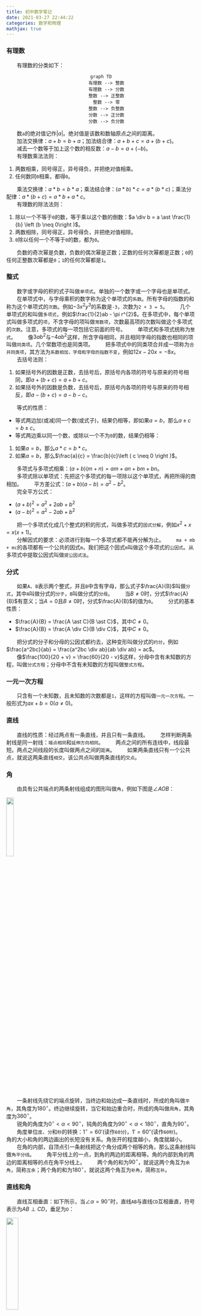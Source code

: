 ```yaml
---
title: 初中数学笔记
date: 2021-03-27 22:44:22
categories: 数学和物理
mathjax: true
---
```

### 有理数

&emsp;&emsp;有理数的分类如下：<!--more-->

<div align="center">

``` mermaid
graph TD
    有理数 --> 整数
    有理数 --> 分数
    整数 --> 正整数
    整数 --> 零
    整数 --> 负整数
    分数 --> 正分数
    分数 --> 负分数
```

</div>

&emsp;&emsp;数`a`的绝对值记作$\left | a \right |$。绝对值是该数和数轴原点之间的距离。<br>
&emsp;&emsp;加法交换律：$a + b = b + a$；加法结合律：$a + b + c = a + (b + c)$。<br>
&emsp;&emsp;减去一个数等于加上这个数的相反数：$a - b = a + (-b)$。<br>
&emsp;&emsp;有理数乘法法则：

1. 两数相乘，同号得正，异号得负，并把绝对值相乘。
2. 任何数同`0`相乘，都得`0`。

&emsp;&emsp;乘法交换律：$a \ast b = b \ast a$；乘法结合律：$(a \ast b) \ast c = a \ast (b \ast c)$；乘法分配律：$a \ast (b + c) = a \ast b + a \ast c$。<br>
&emsp;&emsp;有理数的除法法则：

1. 除以一个不等于`0`的数，等于乘以这个数的倒数：$a \div  b = a \ast \frac{1}{b} \left (b \neq 0\right )$。<br>
2. 两数相除，同号得正，异号得负，并把绝对值相除。
3. `0`除以任何一个不等于`0`的数，都为`0`。

&emsp;&emsp;负数的奇次幂是负数，负数的偶次幂是正数；正数的任何次幂都是正数；`0`的任何正整数次幂都是`0`；`1`的任何次幂都是`1`。

### 整式

&emsp;&emsp;数字或字母的积的式子叫做`单项式`。单独的一个数字或一个字母也是单项式。
&emsp;&emsp;在单项式中，与字母乘积的数字称为这个单项式的`系数`。所有字母的指数的和称为这个单项式的`次数`。例如$-3x^{2}y^{3}$的系数是`-3`，次数为`2 + 3 = 5`。
&emsp;&emsp;几个单项式的和叫做`多项式`，例如$\frac{1}{2}ab - \pi r^{2}$。在多项式中，每个单项式叫做多项式的`项`，不含字母的项叫做`常数项`，次数最高项的次数叫做这个多项式的`次数`。注意，多项式的每一项包括它前面的符号。
&emsp;&emsp;单项式和多项式统称为`整式`。
&emsp;&emsp;像$3ab^{2}$与$-4ab^{2}$这样，所含字母相同，并且相同字母的指数也相同的项叫做`同类项`。几个常数项也是同类项。
&emsp;&emsp;把多项式中的同类项合并成一项称为`合并同类项`，其方法为`系数相加，字母和字母的指数不变`，例如$12x - 20x = -8x$。<br>
&emsp;&emsp;去括号法则：

1. 如果括号外的因数是正数，去括号后，原括号内各项的符号与原来的符号相同，即$a + (b + c) = a + b + c$。<br>
2. 如果括号外的因数是负数，去括号后，原括号内各项的符号与原来的符号相反，即$a - (b + c) = a - b - c$。<br>

&emsp;&emsp;等式的性质：

- 等式两边加(或减)同一个数(或式子)，结果仍相等，即如果$a = b$，那么$a \pm c = b \pm c$。<br>
- 等式两边乘以同一个数，或除以一个不为`0`的数，结果仍相等：

1. 如果$a = b$，那么$a \ast c = b \ast c$。<br>
2. 如果$a = b$，那么$\frac{a}{c} = \frac{b}{c}\left ( c \neq 0 \right )$。<br>

&emsp;&emsp;多项式与多项式相乘：$(a + b)(m + n) = am + an + bm + bn$。<br>
&emsp;&emsp;多项式除以单项式：先把这个多项式的每一项除以这个单项式，再把所得的商相加。
&emsp;&emsp;平方差公式：$(a + b)(a - b) = a^2 - b^2$。<br>
&emsp;&emsp;完全平方公式：

- $(a + b)^2 = a^2 + 2ab + b^2$<br>
- $(a - b)^2 = a^2 - 2ab + b^2$<br>

&emsp;&emsp;把一个多项式化成几个整式的积的形式，叫做多项式的`因式分解`，例如$x^2 + x = x(x + 1)$。<br>
&emsp;&emsp;分解因式的要求：必须进行到每一个多项式都不能再分解为止。
&emsp;&emsp;`ma + mb + mc`的各项都有一个公共的因式`m`，我们把这个因式`m`叫做这个多项式的`公因式`。从多项式中提取公因式叫做`提公因式法`。

### 分式

&emsp;&emsp;如果`A`、`B`表示两个整式，并且`B`中含有字母，那么式子$\frac{A}{B}$叫做`分式`，其中`A`叫做分式的`分子`，`B`叫做分式的`分母`。
&emsp;&emsp;当$B \neq 0$时，分式$\frac{A}{B}$有意义；当$A = 0$且$B \neq 0$时，分式$\frac{A}{B}$的值为`0`。
&emsp;&emsp;分式的基本性质：

- $\frac{A}{B} = \frac{A \ast C}{B \ast C}$，其中$C \neq 0$。
- $\frac{A}{B} = \frac{A \div C}{B \div C}$，其中$C \neq 0$。

&emsp;&emsp;把分式的分子和分母的公因式都约去，这种变形叫做分式的`约分`，例如$\frac{a^2bc}{ab} = \frac{a^2bc \div ab}{ab \div ab} = ac$。<br>
&emsp;&emsp;像$\frac{100}{20 + v} = \frac{60}{20 - v}$这样，分母中含有未知数的方程，叫做`分式方程`；分母中不含有未知数的方程叫做`整式方程`。

### 一元一次方程

&emsp;&emsp;只含有一个未知数，且未知数的次数都是`1`，这样的方程叫做`一元一次方程`。一般形式为$ax + b = 0\left ( a \neq 0\right )$。<br>

### 直线

&emsp;&emsp;直线的性质：经过两点有一条直线，并且只有一条直线。
&emsp;&emsp;怎样判断两条射线是同一射线：`端点相同`和`延伸方向相同`。
&emsp;&emsp;两点之间的所有连线中，线段最短。两点之间线段的长度叫做两点之间的`距离`。
&emsp;&emsp;如果两条直线只有一个公共点，就说这两条直线`相交`，该公共点叫做两条直线的`交点`。

### 角

&emsp;&emsp;由具有公共端点的两条射线组成的图形叫做`角`，例如下图是$\angle AOB$：

<img src="./初中数学笔记/角.png" width=20%>

&emsp;&emsp;一条射线先绕它的端点旋转，当终边和始边成一条直线时，所成的角叫做`平角`，其角度为$180^{\circ}$。终边继续旋转，当它和始边重合时，所成的角叫做`周角`，其角度为$360^{\circ}$。<br>
&emsp;&emsp;锐角的角度为$0^{\circ}< \alpha < 90^{\circ}$，钝角的角度为$90^{\circ}< \alpha < 180^{\circ}$，直角为$90^{\circ}$。<br>
&emsp;&emsp;角度单位`度`、`分`和`秒`的转换：$1^{\circ} = {60}'$(读作`60分`)，${1}' = 60'$$'$(读作`60秒`)。
&emsp;&emsp;角的大小和角的两边画出的长短没有关系。角张开的程度越小，角度就越小。
&emsp;&emsp;在角的内部，自顶点引一条射线把这个角分成两个相等的角，那么这条射线叫做`角平分线`。
&emsp;&emsp;角平分线上的一点，到角的两边的距离相等。角的内部到角的两边的距离相等的点在角平分线上。
&emsp;&emsp;两个角的和为$90^{\circ}$，就说这两个角互为`余角`，简称`互余`；两个角的和为$180^{\circ}$，就说这两个角互为`补角`，简称`互补`。

### 直线和角

&emsp;&emsp;直线互相垂直：如下所示，当$\angle \alpha = 90^{\circ}$时，直线`AB`与直线`CD`互相垂直，符号表示为$AB \perp CD$，垂足为`O`：

<img src="./初中数学笔记/直线垂直.png" width=25%>

&emsp;&emsp;一条直线的垂线有无数条。过直线上(或外)一点，有且只有一条直线与已知直线垂直。
&emsp;&emsp;垂线段：在下图中，线段`PO`与直线$l$互相垂直，我们称`PO`为点`P`到直线$l$的垂线段：

<img src="./初中数学笔记/垂线段.png" width=30%>

&emsp;&emsp;连接直线外的一点和直线上各点的所有线段中，垂线段最短。直线外一点到这条直线的垂线段的长度，叫做`点到直线的距离`。
&emsp;&emsp;三线八角：两条直线`AB`和`CD`被第三条直线`EF`所截，构成`8`个角，简称`三线八角`。直线`AB`和`CD`是被截直线，`EF`是截线：

<img src="./初中数学笔记/三线八角.png" width=30%>

&emsp;&emsp;上图中的$\angle 1$和$\angle 5$的关系是`同位角`，其特点如下：

1. 两角在截线的同侧。
2. 两角在被截直线的同一方。

&emsp;&emsp;上图中的$\angle 3$和$\angle 5$的关系是`内错角`，其特点如下：

1. 两角在截线的同侧。
2. 两角在被截直线之间。

&emsp;&emsp;上图中的$\angle 4$和$\angle 5$的关系是`同旁内角`，其特点如下：

1. 两角在截线的同侧。
2. 两角在被截直线之间。

&emsp;&emsp;平行线：在同一平面内，不相交的两条直线叫做`平行线`，记作$AB \parallel CD$。<br>
&emsp;&emsp;平行公理：经过直线外一点，有且仅有一条直线与这条直线平行。如果两条直线都和第三条直线平行，那么这两条直线也平行。
&emsp;&emsp;两条直线被第三条直线所截：

1. 如果同位角相等，那么这两条直线平行。
2. 如果内错角相等，那么这两条直线平行。
3. 如果同旁内角互补，那么这两条直线平行。

&emsp;&emsp;两条平行线被第三条直线所截，则同位角相等、内错角相等，并且同旁内角互补。

### 命题

&emsp;&emsp;一般的，在数学中把用语言、符号或式子表达的，可以判断真假的陈述句叫做`命题`。
&emsp;&emsp;如果题设成立，那么结论一定成立，这样的命题称为`真命题`；如果题设成立时，不能保证结论一定成立，那么这样的命题称为`假命题`。
&emsp;&emsp;一些命题的正确性是经过推理过程证明的，这样得到的真命题叫做`定理`，而这个推理过程叫做`证明`。
&emsp;&emsp;对于两个命题，如果一个命题的条件和结论分别是另外一个命题的结论和条件，那么这两个命题叫做`互逆命题`，其中一个命题叫做`原命题`，另外一个命题叫做原命题的`逆命题`。
&emsp;&emsp;四种命题的形式：设`p`为原命题条件，`q`为原命题结论，则：

1. `原命题`：若`p`则`q`。
2. `逆命题`：若`q`则`p`。
3. `否命题`：若`非p`则`非q`。
4. `逆否命题`：若`非q`则`非p`。

&emsp;&emsp;四种命题的真假关系：

1. 两个命题互为逆否命题，它们有相同的真假性。
2. 两个命题为互逆命题或互否命题，它们的真假性没有关系。

<img src="./初中数学笔记/四种命题的关系.png" width=50%>

&emsp;&emsp;用联结词`且`把`p`与`q`联结起来称为一个新命题，记作$p \wedge q$，读作`p且q`。
&emsp;&emsp;用联结词`或`把`p`与`q`联结起来称为一个新命题，记作$p \vee q$，读作`p或q`。
&emsp;&emsp;对于一个命题`p`如果将它否定，就得到一个新命题，记作$\neg p$，读作`非p`。

$p$ | $q$ | $p \wedge q$ | $p \vee q$ | $\neg p$
----|-----|--------------|------------|---------
真  | 真  | 真            | 真         | 假
真  | 假  | 假            | 真         | 假
假  | 真  | 假            | 真         | 真
假  | 假  | 假            | 假         | 真

### 平移

&emsp;&emsp;把一个图形整体沿着某一直线方向移动，会得到一个新的图形，该图形与原图形的形状和大小完全相同。
&emsp;&emsp;新图形的每一个点，都是原图形中的某一点移动后得到的，这两个点是对应点，连接各组对应点的线段平行且相等。图形的这种移动叫做`平移变换`，简称`平移`。

### 平方根和算术平方根

&emsp;&emsp;如果$x^{2} = a \left ( x > 0\right )$，则`x`叫做`a`的`算术平方根`，记作$x = \sqrt{a}$。规定`0`的算术平方根是`0`，即$\sqrt{0} = 0$。<br>
&emsp;&emsp;如果$x^{2} = a$，那么`x`叫做`a`的`平方根`，也叫做`二次方根`。求一个数的平方根的运算，叫做`开平方`，其中`a`叫`被平方数`。
&emsp;&emsp;平方根和算术平方根的联系：

1. 平方根包含算术平方根，算术平方根是平方根的一种。
2. `0`的平方根和算术平方根都是`0`。

&emsp;&emsp;平方根和算术平方根的区别：

1. 一个正数有`2`个平方根，只有`1`个算术平方根。
2. 正数`a`的算术平方根表示为$\sqrt{a}$，而平方根表示为$\pm \sqrt{a}$。

### 二次根式

&emsp;&emsp;一般地，我们把形如$\sqrt{a}(a \geq 0)$的式子叫做`二次根式`。$\sqrt{a}$是一个非负数。<br>
&emsp;&emsp;非负数的算术平方根的平方等于它本身，即$(\sqrt{a})^2 = a (a \geq 0)$。<br>
&emsp;&emsp;二次根式还有如下性质：

$$
\sqrt{a^2} = \left\{\begin{matrix}
a & a > 0 \\
0 & a = 0 \\
-a & a < 0
\end{matrix}\right.
$$

&emsp;&emsp;二次根式乘法法则：$\sqrt{a} \ast \sqrt{b} = \sqrt{a \ast b}(a \geq 0且b \geq 0)$。<br>
&emsp;&emsp;二次根式除法法则：$\frac{\sqrt{a}}{\sqrt{b}} = \sqrt{\frac{a}{b}}(a \geq 0且b > 0)$。<br>
&emsp;&emsp;`最简二次根式`是满足下列两个条件的二次根式：

1. 被开方数不含分母，且分母中不含二次根式。
2. 被开方数中不含有能开得尽方的因数或因式。

### 立方根

&emsp;&emsp;一般的，如果一个数的立方等于`a`，这个数就叫做`a`的`立方根`，也叫做`三次方根`，记作$\sqrt[3]{a}$。求一个数的立方根的运算，叫做`开立方`。

### 无理数

&emsp;&emsp;任何一个有理数都可以写成有限小数或无线循环小数。无限不循环小数叫做`无理数`。
&emsp;&emsp;有理数和无理数统称为`实数`。实数与数轴上的点是一一对应的。

### 直角坐标系

&emsp;&emsp;象限图如下：

<img src="./初中数学笔记/象限图.png" width=30%>

&emsp;&emsp;坐标轴上的点不属于任何象限。原点的坐标是$(0, 0)$。<br>
&emsp;&emsp;第一、二、三、四象限内的坐标的符号分别是$(+, +)$、$(-, +)$、$(-, -)$和$(+, -)$。<br>
&emsp;&emsp;坐标轴上点的坐标至少有一个是`0`：横坐标上点的纵坐标为`0`，表示为$(x, 0)$；纵坐标上点的横坐标为`0`，表示为$(0, y)$。<br>
&emsp;&emsp;纵坐标相同的点的连线平行于`x`轴；横坐标相同的点的连线平行于`y`轴。
&emsp;&emsp;点关于`x`轴对称，则横坐标相同，纵坐标互为相反数；点关于`y`轴对称，则纵坐标相同，横坐标互为相反数；点关于原点对称，则横坐标、纵坐标均互为相反数。
&emsp;&emsp;在平面直角坐标系中，将点$(x, y)$向右平移`a`个单位长度，可以得到对应点$(x + a, y)$；将点$(x, y)$向左平移`a`个单位长度，可以得到对应点$(x - a, y)$。<br>
&emsp;&emsp;在平面直角坐标系中，将点$(x, y)$向上平移`b`个单位长度，可以得到对应点$(x, y + b)$；将点$(x, y)$向下平移`b`个单位长度，可以得到对应点$(x, y - b)$。

### 立体图形

&emsp;&emsp;立体图形的分类如下：

<div align="center">

``` mermaid
graph TD
    立体图形 --> 柱体
    柱体 --> 圆柱
    柱体 --> 棱柱
    立体图形 --> 球体
    立体图形 --> 锥体
    锥体 --> 锥柱
    锥体 --> 棱锥
```

</div>

### 二元一次方程

&emsp;&emsp;含有`2`个未知数，并且含有未知数的项的次数都是`1`，这样的方程叫做`二元一次方程`，例如$x + y = 22$。<br>
&emsp;&emsp;把具有相同未知数的`2`个二元一次方程合在一起，就组成了一个`二元一次方程组`。如下的方程组也可以称为二元一次方程组：

$$
\left\{\begin{matrix}
x = 6\\
x + y = 8
\end{matrix}\right.
$$

&emsp;&emsp;使二元一次方程两边的值都相同的`2`个未知数的值，叫做`二元一次方程的解`。二元一次方程组的两个方程的公共解，叫做`二元一次方程组的解`。

### 调查

&emsp;&emsp;考察全体对象的调查叫做`全面调查`，也叫做`普查`。
&emsp;&emsp;只抽取一部分对象进行调查，然后根据调查数据推断全体对象的情况叫做`抽样调查`。
&emsp;&emsp;要考察的全体对象称为`总体`。组成总体的每一个考察对象叫做`个体`。被抽取的那些个体组成一个`样本`。样本中的个体数量叫做`样本容量`。
&emsp;&emsp;一般地，设一个总体含有`N`个个体，如果通过逐个抽取的方法从中抽取一个样本，且每次抽取时各个个体被抽到的概率相等，则这样的抽样方法叫做`简单随机抽样`。
&emsp;&emsp;频率分布直方图如下，其制作步骤为：

1. 找出所有数据中的最大值和最小值，并算出它们的差。
2. 决定组距和组数。
3. 将数组进行分组。
4. 将数据以表格的形式列出来。
5. 画频数分布直方图。

<img src="./初中数学笔记/频率分布直方图.png" width=30%>

### 三角形

&emsp;&emsp;由三条不在同一条直线上的线段顺次连接组成的平面图形叫做`三角形`。下图是$\Delta ABC$：

<img src="./初中数学笔记/三角形.png" width=25%>

&emsp;&emsp;三角形面积的计算公式：`面积 = 底 * 高 ÷ 2`。
&emsp;&emsp;三角形的分类如下：

- `锐角三角形`：三个角都是锐角的三角形。
- `直角三角形`：有一个角是直角的三角形。
- `钝角三角形`：有一个角是钝角的三角形。

&emsp;&emsp;三角形的任意两边之和大于第三条边。这也说明三条线段要组成一个三角形，必须满足任意两条线段的和大于第三条边。
&emsp;&emsp;在三角形中，任意两边之差小于第三条边。
&emsp;&emsp;从三角形中的一个顶点向它的对边所在的直线做垂线，顶点和垂足之间的线段叫做三角形的`高`。
&emsp;&emsp;在三角形中，连接一个顶点与它对边中点的线段，叫做这个三角形这条边上的`中线`。三角形的三条中线相较于一点，交点在三角形的内部。
&emsp;&emsp;在一个三角形中，一个内角的角平分线与它的对边相交，这个角的顶点与交点之间的线段，叫做三角形的`角平分线`。三角形的三条角平分线相较于一点，交点在三角形的内部。
&emsp;&emsp;三角形具有稳定性，而四边形不具有稳定性。
&emsp;&emsp;三角形的内角和为$180^{\circ}$。<br>
&emsp;&emsp;在三角形中，内角的一边与另一边的反向延长线组成的角，叫做三角形的`外角`，例如$\Delta ACD$：

<img src="./初中数学笔记/外角.png" width=30%>

&emsp;&emsp;三角形的一个外角等于与它不相邻的两个内角的和。三角形的一个外角大于任何一个与它不相邻的内角。
&emsp;&emsp;能够完全重合的两个三角形叫做`全等三角形`，例如下图是`2`个全等三角形，记作$\Delta ABC \cong \Delta DEF$，读作`三角形ABC全等于三角形DEF`：

<img src="./初中数学笔记/全等三角形.png" width=50%>

&emsp;&emsp;在全等三角形中，互相重合的顶点叫做`对应顶点`，互相重合的边叫做`对应边`，互相重合的角叫做`对应角`。
&emsp;&emsp;注意，当$\Delta ABC \cong \Delta DEF$时，通常把对应顶点的字母写在对应的位置上。<br>
&emsp;&emsp;三角形全等判定：

1. 三边对应相等的两个三角形全等。
2. 两边和它们的夹角对应相等的两个三角形全等。
3. 两角和它们的夹边对应相等的两个三角形全等。
4. 有两角和其中一个角所对的边对应相等的两个三角形全等。
5. 斜边和一条直角边对应相等的两个直角三角形全等。

&emsp;&emsp;在直角三角形中，如果一个锐角等于$30^{\circ}$，那么它所对的直角边等于斜边的一半。<br>
&emsp;&emsp;如果三角形一边上的中线等于这条边的一半，那么这个三角形是直角三角形。

### 多边形

&emsp;&emsp;一般的，由`n`条不在同一直线上的线段首尾顺次连接组成的图形，叫做`n边形`，又称为`多边形`。
&emsp;&emsp;在平面内，内角都相等，边也相等的多边形叫做`正多边形`。
&emsp;&emsp;`n`边形的内角和是$(n - 2) \ast 180^{\circ}$，外角和是$360^{\circ}$。<br>
&emsp;&emsp;`正n边形`是具有`n`条相等边的正多边形。
&emsp;&emsp;圆的内接正`n`边形：依次连接各分点所得的多边形是这个圆的内接正`n`边形，而这个圆称为正`n`边形的`外接圆`。
&emsp;&emsp;圆的外切正`n`边形：经过各分点作圆的切线，以相邻切线的交点为顶点的多边形是这个圆的外切正`n`边形，而这个圆称为正`n`边形的`内切圆`。
&emsp;&emsp;一个正多边形一定有外接圆和内切圆。
&emsp;&emsp;正多边形的外接圆(或内切圆)的圆心叫做正多边形的`中心`；正多边形的外接圆的半径叫做正多边形的`半径`；正多边形的每一条边所对的外接圆的圆心角叫做正多边形的`中心角`；正多边形的外接圆圆心(或内切圆圆心)到正多边形某一边的距离是正多边形的`边心距`。

### 轴对称

&emsp;&emsp;把一个图形沿着某一条直线折叠，如果它能够与另一个图形重合，那么就说明这两个图形关于这条直线对称，或者说这两个图形出`轴对称`。我们把这条直线叫做`对称轴`。折叠后重合的点是对应点，叫做`对称点`。
&emsp;&emsp;经过线段的中点且与之垂直的直线，就叫做`垂直平分线`，也叫`中垂线`。
&emsp;&emsp;如果两个图形关于某直线对称，那么对称轴是任何一对对称点所连线段的垂直平分线。
&emsp;&emsp;线段垂直平分线上的点到这条线段两个端点的距离相等。与一条线段两个端点距离相等的点，在这条线段的垂直平分线上。
&emsp;&emsp;三角形三条边的垂直平分线相交于一点，这个点到三角形三个顶点的距离相等。

### 等腰三角形

&emsp;&emsp;有两条边相等的三角形叫做`等腰三角形`。相等的两边叫做`腰`，另一边叫做`底边`，两腰的夹角叫做`顶角`，腰和底边的夹角叫`底角`。
&emsp;&emsp;等腰三角形的底角相等。
&emsp;&emsp;等腰三角形的三线合一：等腰三角形的角平分线、底边的中垂线、底边上的高互相重合。

### 等边三角形

&emsp;&emsp;三条边都相等的三角形叫做`等边三角形`。等边三角形的内角都相等，为$60^{\circ}$。<br>
&emsp;&emsp;等边三角形的判定：

1. 三条边都相等。
2. 三个内角都相等。
3. 由一个内角为$60^{\circ}$的等腰三角形。

### 勾股定理

&emsp;&emsp;`勾股定理`：如果直角三角形的两直角边长分别为`a`、`b`，斜边长为`c`，那么$a^2 + b^2 = c^2$。<br>
&emsp;&emsp;勾股定理的逆定理：如果三角形的`3`个边长`a`、`b`、`c`满足$a^2 + b^2 = c^2$，那么这个三角形是直角三角形。

### 幂

&emsp;&emsp;规定$a^0 = 1$，其中$a \neq 0$。<br>
&emsp;&emsp;同底数幂的相乘，底数不变，指数相加，即$a^{m} \ast a^{n} = a^{m + n}$，其中`m`和`n`都是整数。
&emsp;&emsp;同底数幂的相除，底数不变，指数相减，即$a^{m} \div a^{n} = a^{m - n}$，其中`m`和`n`都是整数。
&emsp;&emsp;幂的乘方的运算公式：$(a^{m})^{n} = a^{mn}$，其中`m`和`n`都是整数。
&emsp;&emsp;积的乘方的运算公式：$(ab)^{n} = a^{n}b^{n}$，其中`n`为整数。
&emsp;&emsp;商的乘方的运算公式：$(\frac{a}{b})^{n} = \frac{a^n}{b^n}$，其中`n`为整数。

### 一元二次方程

&emsp;&emsp;只含有一个未知数，并且未知数项的最高次数是`2`的整式方程叫做`一元二次方程`。
&emsp;&emsp;一元二次方程经过整理都可化成一般形式$ax^2 + bx + c = 0(a \neq 0)$，其中$ax^2$叫作`二次项`，$a$是二次项系数；$bx$叫作`一次项`，$b$是一次项系数；$c$叫作`常数项`。
&emsp;&emsp;使一元二次方程等号两边相等的未知数的值，叫做`一元二次方程的解`，也叫做`一元二次方程的根`。
&emsp;&emsp;一元二次方程的解的可能形式：形如$(x + m)^2 = n$的一元二次方程：

1. 当$n > 0$时，一元二次方程有两个不相等的实数根。
2. 当$n = 0$时，一元二次方程有两个相等的实数根。
3. 当$n < 0$时，一元二次方程没有实数根。

&emsp;&emsp;将一元二次方程转化为$(x + m)^2 = n(n \geq 0)$的形式叫做`配方法`。
&emsp;&emsp;求根公式：解一元二次方程$ax^2 + bx + c = 0(a \neq 0)$，若$b^2 - 4ac \geq 0$，可得方程的根：

$$
x = \frac{-b \pm \sqrt{b^2 - 4ac}}{2a}
$$

&emsp;&emsp;用求根公式解一元二次方程的方法叫做`公式法`。其中式子$b^2 - 4ac$叫做一元二次方程$ax^2 + bx + c = 0(a \neq 0)$的`判别式`，通常用$\Delta$表示，即$\Delta = b^2 - 4ac$。若$b^2 - 4ac < 0$，则原方程无解。<br>
&emsp;&emsp;`韦达定理`：设一元二次方程$ax^2 + bx + c = 0(a \neq 0)$的两个根分别为$x_1$、$x_2$，则它们有如下关系：

$$
\begin{align}
x_1 + x_2 &= -\frac{b}{a} \notag \\
x_1 * x_2 &= \frac{c}{a} \notag
\end{align}
$$

### 二次函数

&emsp;&emsp;一般地，把形如$y = ax^2 + bx + c(a \neq 0)$的函数叫做`二次函数`，其中$a$称为`二次项系数`，$b$为`一次项系数`，$c$为`常数项`。`x`为自变量，`y`为因变量。
&emsp;&emsp;二次函数的图像形如物体抛射时所经过的路径，我们把它叫做`抛物线`。对称轴与抛物线的交点叫做抛物线的`顶点`。顶点是抛物线的最高点或最低点。
&emsp;&emsp;当$a > 0$时，抛物线$y = ax^2$的对称轴是`y`轴，顶点是原点，开口向上，顶点是抛物线的最低点，$a$越大，抛物线的开口越小。<br>
&emsp;&emsp;当$a < 0$时，抛物线$y = ax^2$的对称轴是`y`轴，顶点是原点，开口向下，顶点是抛物线的最高点，$\left | a \right |$越大，抛物线的开口越小。<br>
&emsp;&emsp;抛物线$y = ax^2 + k$的图像可由$y = ax^2$图像向上或向下平移得到：当$k > 0$，向上平移；当$k < 0$，向下平移。<br>
&emsp;&emsp;抛物线$y = ax^2 + k$的性质：

1. 当$a > 0$时，开口向上；当$a < 0$时，开口向下。
2. 对称轴是`y`轴。
3. 顶点坐标是$(0, k)$。
4. $\left | a \right |$越大，开口越小。

&emsp;&emsp;抛物线$y = a(x - h)^2$的性质：

1. 当$a > 0$时，开口向上；当$a < 0$时，开口向下。
2. 对称轴是$x = h$。
3. 顶点坐标是$(h, 0)$。
4. $\left | a \right |$越大，开口越小。

&emsp;&emsp;抛物线左右移动的原则是`左加右减`：

1. 把抛物线$y = -\frac{1}{2}x^2$向左平移`1`个单位，就得到抛物线$y = -\frac{1}{2}(x + 1)^2$。<br>
2. 把抛物线$y = -\frac{1}{2}x^2$向右平移`1`个单位，就得到抛物线$y = -\frac{1}{2}(x - 1)^2$。

&emsp;&emsp;抛物线$y = a(x - h)^2 + k$的性质：

1. 当$a > 0$时，开口向上；当$a < 0$时，开口向下。
2. 对称轴是$x = h$。
3. 顶点坐标是$(h, k)$。
4. $\left | a \right |$越大，开口越小。

&emsp;&emsp;把函数$y = ax^2 + bx + c$通过配方法变成`顶点式`：

$$
y = ax^2 + bx + c = a(x + \frac{b}{2a})^2 + \frac{4ac - b^2}{4a}
$$

其中对称轴是$x = -\frac{b}{2a}$，顶点是$(-\frac{b}{2a}, \frac{4ac - b^2}{4a})$。<br>
&emsp;&emsp;二次函数$y = ax^2 + bx + c$的图像与`x`轴交点的个数：

1. 如果$b^2 - 4ac > 0$，则有`2`个交点。
2. 如果$b^2 - 4ac = 0$，则有`1`个交点。
3. 如果$b^2 - 4ac < 0$，则没有交点。

### 旋转

&emsp;&emsp;在平面内，一个图形绕着一个定点`O`转动一定的角度，得到另一个图形的变化叫做`旋转`。这个定点叫做`旋转中心`，旋转的角度叫做`旋转角`。如果一个图形上的点`A`经过旋转变为点`A'`，那么这两个点叫做旋转的`对应点`。
&emsp;&emsp;旋转的性质如下：

1. 旋转前、后的图形全等。
2. 对应点到旋转中心的距离相等。
3. 每一对对应点与旋转中心所连线段的夹角等于旋转角。

&emsp;&emsp;`中心对称`：如果把一个图形绕着某一点旋转$180^{\circ}$后，能与另一个图形重合，那么我们就说，这两个图形成中心对称。这个点叫做`对称中心`，这两个图形中的对应点叫做关于中心的`对称点`。
&emsp;&emsp;关于中心对称的两个图形，对称点所连线段经过对称中心，而且被对称中心平分。
&emsp;&emsp;`中心对称图形`：如果把一个图形绕着某一点旋转$180^{\circ}$后，能与自身重合，那么我们就说，这个图形成中心对称图形。<br>
&emsp;&emsp;点的对称变换：

1. 关于原点对称：两个点关于原点对称时，它们的坐标的符号相反，即点$P(x, y)$关于原点的对称点为$P'(-x, -y)$。
2. 关于`x`轴对称：两个点关于`x`轴对称时，它们的坐标中，`x`相等，`y`的符号相反，即点$P(x, y)$关于`x`轴的对称点为$P'(x, -y)$。
3. 关于`y`轴对称：两个点关于`y`轴对称时，它们的坐标中，`y`相等，`x`的符号相反，即点$P(x, y)$关于`y`轴的对称点为$P'(-x, y)$。
4. 关于直线$y = x$对称：两个点关于直线$y = x$对称时，横坐标与纵坐标互相对换，即$P(x, y)$关于直线$y = x$的对称点为$P'(y, x)$。
5. 两个点关于直线$y = -x$对称时，横坐标与纵坐标互相对换，并且取反，即$P(x, y)$关于直线$y = -x$的对称点为$P'(-y, -x)$。

### 扇形

&emsp;&emsp;一条圆弧和经过这条圆弧两端的两条半径所围成的图形叫`扇形`。
&emsp;&emsp;`弧长公式`：若设$\odot O$的半径为`R`，则$n^{\circ}$的圆心角所对的弧长$l$为：

$$
l = \frac{n \pi R}{180}
$$

&emsp;&emsp;若设$\odot O$的半径为`R`，则$n^{\circ}$的圆心角所对的弧长$S$为：

$$
S = \frac{n \pi R^2}{360}
$$

&emsp;&emsp;用弧长$l$来表示扇形的面积：$S = \frac{1}{2}lR$。

### 圆锥

&emsp;&emsp;以直角三角形的直角边所在直线为旋转轴，其余两边旋转$360^{\circ}$而成的曲面所围成的几何体叫做`圆锥`。
&emsp;&emsp;垂直于轴的边旋转而成的曲面叫做圆锥的`底面`。不垂直于轴的边旋转而成的曲面叫做圆锥的`侧面`。
&emsp;&emsp;圆锥的`高`：圆锥的顶点到圆锥的底面圆心之间的距离。
&emsp;&emsp;圆锥的`母线`：圆锥底面圆周上任意一点到顶点的距离。
&emsp;&emsp;设圆锥的底面半径为$r$，母线长度为$l$，高为$h$，则$l^2 = r^2 + h^2$。<br>
&emsp;&emsp;圆锥的`侧面积`：将圆锥的侧面沿母线展开，是一个扇形，这个扇形的弧长等于圆锥底面的周长，而扇形的半径等于圆锥的母线的长。
&emsp;&emsp;设圆锥的母线长度为$l$，底面半径为$r$，则：

$$
S_{侧} = \pi rl
$$
$$
S_{全} = S_{侧} + S_{底} = \pi rl + \pi r^2
$$

&emsp;&emsp;一个圆锥的体积等于与它等底等高的圆柱的体积的$\frac{1}{3}$。设圆锥的高为$h$，底面半径为$r$，则圆锥的体积为$V = \frac{1}{3} \pi r^2 h$。

### 随机事件

&emsp;&emsp;在条件`S`下，一定会发生的事件，叫做相对条件`S`的必然事件，简称`必然事件`。
&emsp;&emsp;在条件`S`下，一定不可能发生的事件，叫做相对条件`S`的不可能事件，简称`不可能事件`。
&emsp;&emsp;必然事件和不可能事件统称为相对条件`S`的确定事件，简称`确定事件`。
&emsp;&emsp;在随机试验中，可能出现也可能不出现，而在大量重复试验中具有某种规律性的事件叫做`随机事件`。
&emsp;&emsp;`概率`是反映随机事件出现的可能性大小。假设对某一随机现象进行了`n`次试验与观察，其中`A`事件出现了`m`次，即其出现的频率为$\frac{m}{n}$。经过大量反复试验，常有$\frac{m}{n}$越来越接近于某个确定的常数。该常数即为事件`A`出现的`概率`，常用$P(A)$表示。<br>
&emsp;&emsp;注意，在`n`种可能的结果中，事件`A`发生的次数`m`满足$0 \leq m \leq n$，所以$0 \leq \frac{m}{n} \leq 1$，因此$0 \leq P(A) \leq 1$。当$m = n$时，事件为必然事件，$P(A) = 1$；当$m = 0$时，事件为不可能事件，$P(A) = 0$。

### 复数

&emsp;&emsp;我们把形如$z = a + bi$($a$和$b$均为实数)的数称为`复数`，其中$a$称为`实部`，$b$称为`虚部`，$i$称为`虚数单位`。当$b \neq 0$时，$z$为实数；当$a = 0$，$b \neq 0$时，$z$为`纯虚数`。
&emsp;&emsp;复数相等：$a + bi = c + di \Leftrightarrow a = c且b = d$。<br>
&emsp;&emsp;对于复数$z = a + bi$，称复数$\overline{z} = a - bi$为$z$的`共轭复数`。
&emsp;&emsp;对于复数$z = a + bi$，它的模为$|z| = \sqrt{a^2 + b^2}$。<br>
&emsp;&emsp;设$z_1 = a + bi$，$z_2 = c + di$，则：

1. 加法：$z_1 + z_2 = (a + bi) + (c + di) = (a + c) + (b + d)i$。
2. 减法：$z_1 - z_2 = (a + bi) - (c + di) = (a - c) + (b - d)i$。
3. 乘法：$z_1 \ast z_2 = (a + bi) \ast (c + di) = (ac - bd) + (ad + bc)i$。
4. 除法：$\cfrac{z_1}{z_2} = \cfrac{a + bi}{c + di} = \cfrac{ac + bd}{c^2 + d^2} + \cfrac{bc - ad}{c^2 + d^2}i$。

&emsp;&emsp;复数常见的运算性质如下：

1. $i^2 = -1$。
2. 若$n \in N^{*}$，则$i^{4n} = 1$，$i^{4n + 1} = i$，$i^{4n + 2} = -1$，$i^{4n + 3} = -i$。
3. 若$n \in N^{*}$，则$i^{4n} + i^{4n + 1} + i^{4n + 2} + i^{4n + 3} = 0$。

### 数列

&emsp;&emsp;`数列`是以正整数集或它的有限子集为定义域的函数，是一列有序的数。
&emsp;&emsp;数列中的每一个数都叫做这个数列的`项`。排在第一位的数称为这个数列的`第1项`，通常也叫做`首项`，记为$a_1$。以此类推，排在第`n`位的数称为这个数列的`第n项`，通常用$a_n$表示。<br>
&emsp;&emsp;数列的第`n`项$a_n$与项的序数`n`之间的关系可以用一个公式$a_n = f(n)$来表示，这个公式就叫做这个数列的`通项公式`，例如$a_n = (-1)^{n + 1} + 1$。<br>
&emsp;&emsp;项数有限的数列称为`有穷数列`，项数无限的数列称为`无穷数列`。
&emsp;&emsp;常见数列有如下几种：

- 从第`2`项起，每一项都大于它的前一项的数列叫做`递增数列`。
- 从第`2`项起，每一项都小于它的前一项的数列叫做`递减数列`。
- 从第`2`项起，有些项大于它的前一项，有些项小于它的前一项的数列叫做`摆动数列`(或`摇摆数列`)。
- 各项呈周期性变化的数列叫做`周期数列`，例如`三角函数`。
- 各项相等的数列叫做`常数数列`。

&emsp;&emsp;在数列中，$S_n = a_1 + a_2 + \cdots + a_n$叫做数列的`前n项的和`。
&emsp;&emsp;$a_n$与$S_n$的关系：若数列$\{a_n\}$的和为$S_n$，则$a_n = \left\{\begin{matrix} S_1 & n = 1 \\\\ S_n - S_{n - 1} & n \ge 2 \end{matrix}\right.$

#### 等差数列

&emsp;&emsp;一般地，如果一个数列从第`2`项起，每一项与它的前一项的差等于同一个常数，这个数列就叫做`等差数列`，这个常数叫做等差数列的`公差`。公差通常用字母$d$表示，即$a_{n + 1} - a_{n} = d \; (n \in N^*)$。<br>
&emsp;&emsp;若等差数列$\{a_n\}$的首项是$a_1$，公差为$d$，则其通项公式为$a_n = a_1 + (n-1)d$。<br>
&emsp;&emsp;由三个数$\{a, \; A, \; b\}$组成的等差数列是最简单的等差数列，此时$A$叫做$a$与$b$的`等差中项`。
&emsp;&emsp;等差数列的前`n`项的和：

1. 若已知首项$a_1$和末项$a_n$，则$S_n = \cfrac{n(a_1 + a_n)}{2}$。
2. 若已知首项$a_1$和公差$d$，则$S_n = n a_1 + \cfrac{n(n - 1)}{2}d$。

&emsp;&emsp;等差数列的性质如下：

1. 任意两项$a_n$、$a_m$的关系为$a_m = a_n + (m - n)d$。
2. 在等差数列$\{a_n\}$中，当$m + n = p + q$时，则有$a_m + a_n = a_p + a_q$。特别的，若$m + n = 2p$，则$2a_p = a_m + a_n$。
3. 在等差数列$\{a_n\}$中，$S_n$、$S_{2n} - S_{n}$，$S_{3n} - S_{2n}$也是等差数列。
4. 在等差数列$\{a_n\}$中，相隔等距离的项组成的数列也是等差数列，即$a_k$、$a_{k + m}$、$a_{k + 2m}$也是等差数列，公差为$md$。

#### 等比数列

&emsp;&emsp;一般地，如果一个数列从第`2`项起，每一项与它的前一项的比等于同一个常数，这个数列就叫做`等比数列`。这个常数叫做等比数列的`公比`，公比通常用字母`q`表示。
&emsp;&emsp;若等比数列$\{a_n\}$的首项是$a_1$，公比为$q$，则其通项公式为$a_n = a_1 \cdot q^{n - 1}$。<br>
&emsp;&emsp;如果在`a`与`b`中间插入一个数`G`，使$\{a, \; G, \; b\}$成等比数列，那么`G`叫做`a`与`b`的`等比中项`，即$G^2 = ab$。<br>
&emsp;&emsp;设等比数列$\{a_n\}$的公比为$q$，其前`n`项的和为$S_n$：

1. 当$q = 1$时，$S_n = na_1$。
2. 当$q \neq 1$时，$S_n = \cfrac{a_1(1 - q^n)}{1 - q} = \cfrac{a_1 - a_n q}{1 - q}$。

&emsp;&emsp;等比数列的性质如下：

1. 在等比数列$\{a_n\}$中，当$m + n = p + q$时，则有$a_m a_n = a_p a_q$。特别的，若$2s = p + r$，则$(a_s)^2 = a_p a_r$。
2. 在等比数列$\{a_n\}$中，相隔等距离的项组成的数列也是等比数列，即$a_k$、$a_{k + m}$、$a_{k + 2m}$也是等比数列，公比为$q_m$。
3. 任意两项$a_m$和$a_n$的关系为$a_n = a_m q^{n - m}$。

### 圆

&emsp;&emsp;圆的标准方程为$(x - a)^2 + (y - a)^2 = r^2 \; (r > 0)$。<br>
&emsp;&emsp;圆的一般方程$x^2 + y^2 + Dx + Ey + F = 0$，该方程表示圆的充要条件为$D^2 + E^2 - 4F > 0$。圆心的坐标为$(-\cfrac{D}{2}, \; -\cfrac{E}{2})$，半径$r = \cfrac{1}{2} \sqrt{D^2 + E^2 - 4F}$。<br>
&emsp;&emsp;点`P`$(x_0, \; y_0)$与圆$(x - a)^2 + (y - b)^2 = r^2$的位置关系判断：

1. 如果$(x_0 - a)^2 + (y_0 - b)^2 < r^2$，则`P`在圆内。
2. 如果$(x_0 - a)^2 + (y_0 - b)^2 = r^2$，则`P`在圆上。
3. 如果$(x_0 - a)^2 + (y_0 - b)^2 > r^2$，则`P`在圆外。

&emsp;&emsp;圆的三个性质：

1. 圆心在过切点且垂直于切线的直线上。
2. 圆心在任一弦的中垂线上。
3. 两圆相切时，切点与两个圆心三点共线。

&emsp;&emsp;在解析几何中，符合特定条件的某些圆构成一个圆系，一个圆系所具有的共同形式的方程称为`圆系方程`。

- `同心圆系方程`：$(x - a)^2 + (y - b)^2 = r^2$，这里$a$、$b$是定值，$r$是参数。
- `半径相等的圆系方程`：$(x - a)^2 + (y - b)^2 = r^2$，这里$a$、$b$是参数，$r$是定值。

&emsp;&emsp;两圆相交时的公共弦：设圆`1`为$x^2 + y^2 + D_1x + E_1y + F_1 = 0$，圆`2`为$x^2 + y^2 + D_2x + E_2y + F_2 = 0$，若两圆相交，则有一条公共弦，该弦所在的直线方程为圆`1`的方程减去圆`2`的方程，即$(D_1 - D_2)x + (E_1 - E_2)y + (F_1 - F_2) = 0$。

### 椭圆

&emsp;&emsp;`椭圆`是平面内到定点$F_1$、$F_2$的距离之和等于常数(大于$|F_1 F_2|$)的动点`P`的轨迹，$F_1$、$F_2$称为椭圆的两个`焦点`，两焦点之间的距离叫做`焦距`。其数学表达式为$|PF_1| + |PF_2| = 2a \; (2a > |F_1 F_2|)$。<br>
&emsp;&emsp;集合$P = \{M \; | \; |MF_1| + |MF_2| = 2a\}$，$|F_1 F_2| = 2c$，其中$a > 0$，$c > 0$，且$a$和$c$为常数：

1. 若$a > c$，则集合`P`为椭圆。
2. 若$a = c$，则集合`P`为线段。
3. 若$a < c$，则集合`P`为空集。

&emsp;&emsp;椭圆截与两焦点连线重合的直线所得的弦为`长轴`，长为$2a$；椭圆截垂直平分两焦点连线的直线所得弦为`短轴`，长为$2b$。<br>
&emsp;&emsp;椭圆的标准方程有`2`种，取决于焦点所在的坐标轴：

1. 焦点在`x`轴时，标准方程为$\cfrac{x^2}{a^2} + \cfrac{y^2}{b^2} = 1 \; (a > b > 0)$。
2. 焦点在`y`轴时，标准方程为$\cfrac{y^2}{a^2} + \cfrac{x^2}{b^2} = 1 \; (a > b > 0)$。

<img src="./初中数学笔记/椭圆.png" width=50%>

&emsp;&emsp;椭圆的几何性质如下：

1. 范围：焦点在`x`轴上时，$-a \le x \le a$，$-b \le y \le b$；焦点在`y`轴上时，$-b \le x \le b$，$-a \le y \le a$。
2. 对称性：关于`x`轴对称，`y`轴对称，关于原点中心对称。
3. 焦点在`x`轴时，长轴顶点为$(-a, \; 0)$和$(a, \; 0)$，短轴顶点为$(0, \; b)$和$(0, \; -b)$；焦点在`y`轴时，长轴顶点为$(0, \; -a)$和$(0, \; a)$，短轴顶点为$(b, \; 0)$和$(-b, \; 0)$。
4. 焦点：当焦点在`x`轴上时，焦点坐标`F1`为$(-c, \; 0)$，`F2`为$(c, \; 0)$；当焦点在`y`轴上时，焦点坐标为`F1`$(0, \; -c)$，`F2`为$(0, \; c)$。
5. $a$、$b$和$c$的关系：$c^2 = a^2 - b^2$。
6. 离心率：$e = \cfrac{c}{a}$，其范围是$0 < e < 1$。离心率越小，其椭圆越接近于圆；越大，其椭圆就越扁。

&emsp;&emsp;设椭圆$\cfrac{x^2}{a^2} + \cfrac{y^2}{b^2} = 1 \; (a > b > 0)$上任意一点`P`$(x, \; y)$，则当$x = 0$时，$|OP|$有最小值$b$，`P`在短轴端点处；当$x = \pm a$时，$|OP|$有最大值$a$，`P`在长轴端点处。
&emsp;&emsp;椭圆的一个焦点、中心和短轴的一个端点构成一个直角三角形，其中$a$为斜边，其关系为$a^2 = b^2 + c^2$。<br>
&emsp;&emsp;已知过焦点`F1`的弦`AB`，则$\bigtriangleup ABF_2$的周长为$4a$。

### 双曲线

&emsp;&emsp;我们把平面内与两个定点$F_1$、$F_2$的距离的差的绝对值等于一个常数(常数为$2a$，小于$|F_1 F_2|$)的轨迹称为`双曲线`。定点叫双曲线的`焦点`，两焦点之间的距离称为`焦距`，用$2c$表示。<br>
&emsp;&emsp;集合$P = \{M \; | \; ||MF_1| - |MF_2|| = 2a\}$，$|F_1 F_2| = 2c$，其中$a > 0$，$c > 0$，且$a$和$c$为常数：

1. 若$a > c$，则集合`P`为椭圆。
2. 若$a = c$，则集合`P`为线段。
3. 若$a < c$，则集合`P`为空集。

&emsp;&emsp;双曲线的标准方程有`2`种，取决于焦点所在的坐标轴：

1. 焦点在`x`轴上：$\cfrac{x^2}{a^2} - \cfrac{y^2}{b^2} = 1 \; (a > 0, \; b > 0)$。
2. 焦点在`y`轴上：$\cfrac{y^2}{a^2} - \cfrac{x^2}{b^2} = 1 \; (a > 0, \; b > 0)$。

<img src="./初中数学笔记/双曲线.png" width=50%>

&emsp;&emsp;双曲线的取值范围有`2`种：

1. 焦点在`x`轴上：$|x| \gt a, \; y \in R$。
2. 焦点在`y`轴上：$|y| \gt a, \; x \in R$。

&emsp;&emsp;双曲线关于坐标轴成轴对称，关于原点成中心对称。
&emsp;&emsp;双曲线和其焦点连线所在直线有两个交点，它们叫做双曲线的`顶点`。线段$A_1 A_2$称为双曲线的`实轴`，其长度为$|A_1 A_2| = 2a$。双曲线的顶点有`2`种：

1. 焦点在`x`轴上：分为点$A_1 (a, \; 0)$和点$A_2 (-a, \; 0)$。
2. 焦点在`y`轴上：分为点$A_1 (0, \; a)$和点$A_2 (0, \; -a)$。

&emsp;&emsp;在标准方程$\cfrac{x^2}{a^2} - \cfrac{y^2}{b^2} = 1$中，令$x = 0$，得到$y^2 = -b^2$。该方程无实根，为便于作图，在`y`轴上画出$B_1 (0, \; b)$和$B_2 (0, \; -b)$，以$B_1 B_2$为`虚轴`，长度为$2b$。<br>
&emsp;&emsp;在标准方程$\cfrac{y^2}{a^2} - \cfrac{x^2}{b^2} = 1$中，令$y = 0$，得到$x^2 = -b^2$。该方程无实根，为便于作图，在`x`轴上画出$B_1 (b, \; 0)$和$B_2 (-b, \; 0)$，以$B_1 B_2$为`虚轴`，长度为$2b$。<br>
&emsp;&emsp;$a$叫做双曲线的`实半轴长`，$b$叫做双曲线的`虚半轴长`。
&emsp;&emsp;双曲线的焦点有`2`种：

1. 焦点在`x`轴上：分为点$F_1 (-c, \; 0)$和点$F_2 (c, \; 0)$。
2. 焦点在`y`轴上：分为点$F_1 (0, \; -c)$和点$F_2 (0, \; c)$。

&emsp;&emsp;双曲线有两条`渐近线`，渐近线和双曲线不相交。渐近线的方程求法：将标准方程的右边的常数改为`0`，即可用解二元二次的方法求出渐近线的解。
&emsp;&emsp;以焦点在`x`轴上的双曲线为例，将方程改为$\cfrac{x^2}{a^2} - \cfrac{y^2}{b^2} = 0$，移项之后两边开平方得$y = \pm \cfrac{b}{a} x$，这就是焦点在`x`轴上的双曲线的渐近线方程。
&emsp;&emsp;同理可知，焦点在`y`轴上的双曲线的渐近线方程为$y = \pm \cfrac{a}{b} x$。<br>
&emsp;&emsp;双曲线的离心率为$e = \cfrac{c}{a}$，范围为$(1, \; +\infty)$。

### 抛物线

&emsp;&emsp;`抛物线`是指平面内到一个定点$F$和一条定直线$l$距离相等的点的轨迹。点$F$叫做抛物线的`焦点`，直线$l$叫做抛物线的`准线`。
&emsp;&emsp;抛物线的标准方程有如下`4`类($p$是焦点到准线的距离)：

1. 右开口抛物线：方程为$y^2 = 2px$，焦点是$(\cfrac{p}{2}, \; 0)$，准线的方程为$x = -\cfrac{p}{2}$，离心率$e = 1$，范围是$x \ge 0$。
2. 左开口抛物线：方程为$y^2 = -2px$，焦点是$(-\cfrac{p}{2}, \; 0)$，准线的方程为$x = \cfrac{p}{2}$，离心率$e = 1$，范围是$x \le 0$。
3. 上开口抛物线：方程为$y^2 = 2py$，焦点是$(0, \; \cfrac{p}{2})$，准线的方程为$y = -\cfrac{p}{2}$，离心率$e = 1$，范围是$y \ge 0$。
4. 下开口抛物线：方程为$y^2 = -2py$，焦点是$(0, \; -\cfrac{p}{2})$，准线的方程为$y = \cfrac{p}{2}$，离心率$e = 1$，范围是$y \le 0$。

&emsp;&emsp;垂直于准线并通过焦点的线被称为抛物线的`对称轴`。与对称轴相交的抛物线上的点被称为`顶点`，一般为$(0, \; 0)$。沿着对称轴测量的顶点和焦点之间的距离是`焦距`。
&emsp;&emsp;设`AB`是过抛物线$y^2 = 2px \; (p > 0)$焦点`F`的弦，若点`A`为$(x_1, \; y_1)$，点`B`为$(x_2, \; y_2)$，则：

1. $x_1 x_2 = \cfrac{p^2}{2}$，$y_1 y_2 = -p^2$。
2. 弦长$|AB|$为$x_1 + x_2 + p$。
3. 以弦`AB`为直径的圆与准线相切。

&emsp;&emsp;通径是过焦点垂直于对称轴的弦，长度为$2p$。